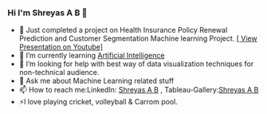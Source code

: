 ### Hi I'm Shreyas A B 👋


- 🔭 Just completed a project on Health Insurance Policy Renewal Prediction and Customer Segmentation Machine learning Project.
      [[ View Presentation on Youtube]](https://www.youtube.com/watch?v=9Ymq7WSuXDE)
- 🌱 I’m currently learning [Artificial Intelligence](https://en.wikipedia.org/wiki/Artificial_intelligence)
- 🤔 I’m looking for help with best way of data visualization techniques for non-technical audience.
- 💬 Ask me about Machine Learning related stuff
- 📫 How to reach me:LinkedIn: [Shreyas A B](https://www.linkedin.com/in/shreyas-a-b-632078203/) , Tableau-Gallery:[Shreyas A B](https://public.tableau.com/app/profile/shreyas.a.b)
- ⚡I love playing cricket, volleyball & Carrom pool.

